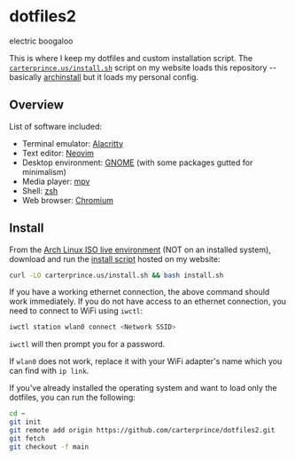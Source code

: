 # dotfiles2

electric boogaloo

This is where I keep my dotfiles and custom installation script. The [`carterprince.us/install.sh`](https://carterprince.us/install.sh) script on my website loads this repository -- basically [archinstall](https://archinstall.archlinux.page/) but it loads my personal config.

## Overview

List of software included:

- Terminal emulator: [Alacritty](https://github.com/alacritty/alacritty)
- Text editor: [Neovim](https://neovim.io/)
- Desktop environment: [GNOME](https://www.gnome.org/) (with some packages gutted for minimalism)
- Media player: [mpv](https://mpv.io)
- Shell: [zsh](https://www.zsh.org/)
- Web browser: [Chromium](https://www.chromium.org/Home/)

## Install

From the [Arch Linux ISO live environment](https://wiki.archlinux.org/title/installation_guide#Prepare_an_installation_medium) (NOT on an installed system), download and run the [install script](https://carterprince.us/install.sh) hosted on my website:

```zsh
curl -LO carterprince.us/install.sh && bash install.sh
```

If you have a working ethernet connection, the above command should work immediately. If you do not have access to an ethernet connection, you need to connect to WiFi using `iwctl`:

```zsh
iwctl station wlan0 connect <Network SSID>
```

`iwctl` will then prompt you for a password.

If `wlan0` does not work, replace it with your WiFi adapter's name which you can find with `ip link`.

If you've already installed the operating system and want to load only the dotfiles, you can run the following:

```zsh
cd ~
git init
git remote add origin https://github.com/carterprince/dotfiles2.git
git fetch
git checkout -f main
```
